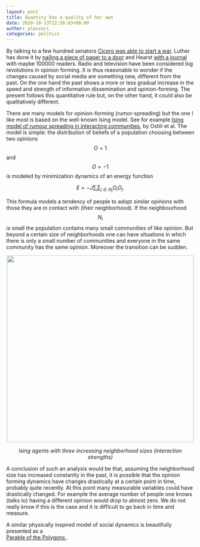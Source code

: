 ```yaml
---
layout: post
title: Quantity has a quality of her own
date: 2020-10-13T22:58:03+00:00
author: plonzari
categories: politics
---
```

By talking to a few hundred senators 
<a href="https://en.wikipedia.org/wiki/Carthago_delenda_est" data-type="URL" data-id="https://en.wikipedia.org/wiki/Carthago_delenda_est">Cicero was able to start a war</a>. Luther has done it by <a href="https://en.wikipedia.org/wiki/Ninety-five_Theses" data-type="URL" data-id="https://en.wikipedia.org/wiki/Ninety-five_Theses">nailing a piece of paper to a door</a> 
and Hearst <a href="https://en.wikipedia.org/wiki/Propaganda_of_the_Spanish%E2%80%93American_War" data-type="URL" data-id="https://en.wikipedia.org/wiki/Propaganda_of_the_Spanish%E2%80%93American_War">with a journal</a> 
with maybe 100000 readers. Radio and television have been considered big revolutions in opinion forming. 
It is thus reasonable to wonder if the changes caused by social media are something new, different from the past. 
On the one hand the past shows a more or less gradual increase in the speed and strength of  information dissemination and opinion-forming. 
The present follows this quantitative rule but, on the other hand, it could also be qualitatively different.

<!--more-->

There are many models for opinion-forming (rumor-spreading) but the one I like most is based on the well-known 
Ising model. See for example 
<a href="https://www.cl.cam.ac.uk/techreports/UCAM-CL-TR-767.pdf" data-type="URL" data-id="https://www.cl.cam.ac.uk/techreports/UCAM-CL-TR-767.pdf">Ising model of rumour spreading in interacting communities</a>, 
by Ostili et al. The model is simple: the  distribution of beliefs of a population choosing between two opinions 
$$  O=1 $$ and $$O=-1$$ is modeled by minimization dynamics of an energy function

$$  E=-J \sum_i \sum_{j\in N_i} O_i O_j. $$

This formula models a tendency of  people to adopt similar opinions with those they are in contact with 
(their neighborhood).
If the neighbourhood  $$N_i$$ is small the population contains many small communities of like opinion. But beyond a 
certain size of neighborhoods one can have situations in which there is only a small number of communities and everyone 
in the same community has the same opinion. Moreover the transition can be sudden.

<div style="text-align: center">
<a href="https://twistedphysics.typepad.com/cocktail_party_physics/phase_transitions/">
<img src="{{ site.baseurl }}/assets/images/ising.png" width="500" /></a> 

 <p>  <em> Ising agents with three increasing neighborhood sizes (interaction strengths)</em></p></div>

A conclusion of such an analysis would be that, assuming the neighborhood size has increased constantly in the past, 
it is possible that the opinion forming dynamics have changes drastically at a certain point in time, probably quite 
recently. At this point many measurable variables could have drastically changed. For example the average number of
people one knows (talks to) having a different opinion would drop to almost zero. We do not really know if this is 
the case and it is difficult to go back in time and measure.

A similar physically inspired model of social dynamics is beautifully presented as a  
<a href="https://ncase.me/polygons/"> Parable of the Polygons </a>.

